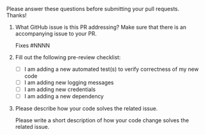 Please answer these questions before submitting your pull requests. Thanks!

1. What GitHub issue is this PR addressing? Make sure that there is an accompanying issue to your PR.

   Fixes #NNNN

2. Fill out the following pre-review checklist:

   - [ ] I am adding a new automated test(s) to verify correctness of my new code
   - [ ] I am adding new logging messages
   - [ ] I am adding new credentials
   - [ ] I am adding a new dependency

3. Please describe how your code solves the related issue.

   Please write a short description of how your code change solves the related issue.
